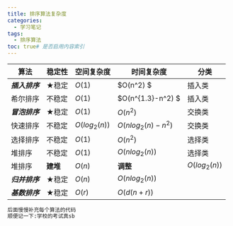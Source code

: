 ```yaml
---
title: 排序算法复杂度
categories:
  - 学习笔记
tags:
  - 排序算法
toc: true# 是否启用内容索引
---
```

| 算法                   | 稳定性         | 空间复杂度      | 时间复杂度           | 分类            |
| ---------------------- | -------------- | --------------- | -------------------- | --------------- |
| ***插入排序*** | ★稳定         | $O(1)$        | $O(n^2) $          | 插入类          |
| 希尔排序               | 不稳定         | $O(1)$        | $O(n^{1.3}-n^2) $  | 插入类          |
| ***冒泡排序*** | ★稳定         | $O(1)$        | $O(n^2)$           | 交换类          |
| 快速排序               | 不稳定         | $O(log_2(n))$ | $O(nlog_2(n)-n^2)$ | 交换类          |
| 选择排序               | 不稳定         | $O(1)$        | $O(n^2)$           | 选择类          |
| 堆排序                 | 不稳定         | $O(1)$        | $O(nlog_2(n))$     | 选择类          |
| 堆排序                 | **建堆** | $O(n)$        | **调整**       | $O(log_2(n))$ |
| ***归并排序*** | ★稳定         | $O(n)$        | $O(nlog_2(n))$     |                 |
| ***基数排序*** | ★稳定         | $O(r)$        | $O(d(n+r))$        |                 |


```bash
后面慢慢补充每个算法的代码
顺便记一下:学校的考试真sb
```
